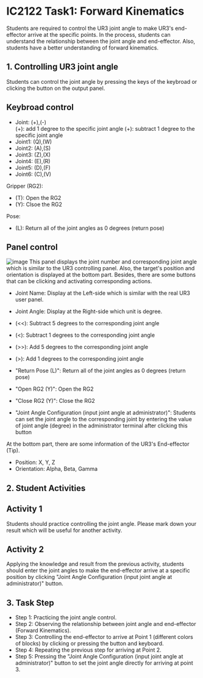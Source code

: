 # IC2122 Task1: Forward Kinematics
Students are required to control the UR3 joint angle to make UR3's end-effector arrive at the specific points. In the process, students can understand the relationship between the joint angle and end-effector. Also, students have a better understanding of forward kinematics.

## 1. Controlling UR3 joint angle
Students can control the joint angle by pressing the keys of the keybroad or clicking the button on the output panel.

**Keybroad control**
---------------------------
- Joint:    (+),(-)     
(+): add 1 degree to the specific joint angle
(+): subtract 1 degree to the specific joint angle
- Joint1:   (Q),(W)
- Joint2:   (A),(S)
- Joint3:   (Z),(X)
- Joint4:   (E),(R)
- Joint5:   (D),(F)
- Joint6:   (C),(V)

Gripper (RG2):
- (T):  Open the RG2
- (Y):  Clsoe the RG2

Pose:
- (L):   Return all of the joint angles as 0 degrees (return pose)

**Panel control**
---------------------------
![image](https://github.com/Summer-Lo/IC2122_Robot_Lab/tree/IC2122/Task1/images/Task1_panel.png)
This panel displays the joint number and corresponding joint angle which is similar to the UR3 controlling panel. Also, the target's position and orientation is displayed at the bottom part. Besides, there are some buttons that can be clicking and activating corresponding actions.
- Joint Name:   Display at the Left-side which is similar with the real UR3 user panel.
- Joint Angle:  Display at the Right-side which unit is degree.

- (<<): Subtract 5 degrees to the corresponding joint angle
- (<):  Subtract 1 degrees to the corresponding joint angle
- (>>): Add 5 degrees to the corresponding joint angle
- (>):  Add 1 degrees to the corresponding joint angle

- "Return Pose (L)":    Return all of the joint angles as 0 degrees (return pose)
- "Open RG2 (Y)":       Open the RG2
- "Close RG2 (Y)":      Close the RG2

- "Joint Angle Configuration (input joint angle at administrator)":  Students can set the joint angle to the corresponding joint by entering the value of joint angle (degree) in the administrator terminal after clicking this button

At the bottom part, there are some information of the UR3's End-effector (Tip).
- Position:         X, Y, Z
- Orientation:      Alpha, Beta, Gamma

## 2. Student Activities
**Activity 1**
---------------------------
Students should practice controlling the joint angle. Please mark down your result which will be useful for another activity.

**Activity 2**
---------------------------
Applying the knowledge and result from the previous activity, students should enter the joint angles to make the end-effector arrive at a specific position by clicking "Joint Angle Configuration (input joint angle at administrator)" button.

## 3. Task Step
- Step 1:   Practicing the joint angle control.
- Step 2:   Observing the relationship between joint angle and end-effector (Forward Kinematics).
- Step 3:   Controlling the end-effector to arrive at Point 1 (different colors of blocks) by clicking or pressing the button and keyboard.
- Step 4:   Repeating the previous step for arriving at Point 2.
- Step 5:   Pressing the "Joint Angle Configuration (input joint angle at administrator)" button to set the joint angle directly for arriving at point 3. 